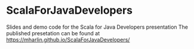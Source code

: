 # ScalaForJavaDevelopers
Slides and demo code for the Scala for Java Developers presentation
The published presetation can be found at https://mharlin.github.io/ScalaForJavaDevelopers/

